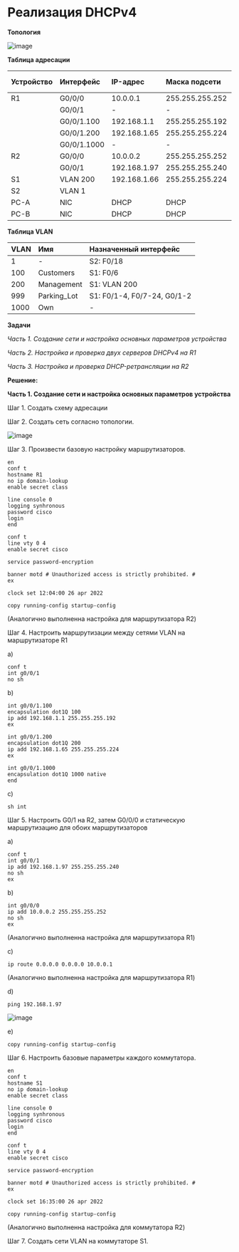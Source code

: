 # Реализация DHCPv4

**Топология**

![image](https://user-images.githubusercontent.com/84719218/165257844-856847e5-b9d5-4498-9467-3dbdb639d9a4.png)

**Таблица адресации**

| Устройство    | Интерфейс          | IP-адрес                 |Маска подсети    | Шлюз по умолчанию |
| :-------------|:------------------ | :----------------------- |:--------------- |:----------------- |
| R1            | G0/0/0             | 10.0.0.1                 | 255.255.255.252 | -                 |
|               | G0/0/1             | -                        | -               |                   |
|               | G0/0/1.100         | 192.168.1.1              | 255.255.255.192 |                   |
|               | G0/0/1.200         | 192.168.1.65             | 255.255.255.224 |                   |
|               | G0/0/1.1000        | -                        | -               |                   |
| R2            | G0/0/0             | 10.0.0.2                 | 255.255.255.252 | -                 |
|               | G0/0/1             | 192.168.1.97             | 255.255.255.240 |                   |
| S1            | VLAN 200           | 192.168.1.66             | 255.255.255.224 | 192.168.1.94      |
| S2            | VLAN 1             |                          |                 |                   |
| PC-A          | NIC                | DHCP                     | DHCP            | DHCP              |
| PC-B          | NIC                | DHCP                     | DHCP            | DHCP              |

**Таблица VLAN**

| VLAN          | Имя                | Назначенный интерфейс       |
| :-------------|:------------------ | :-------------------------- |
| 1             | -                  | S2: F0/18                   |
| 100           | Customers          | S1: F0/6                    |
| 200           | Management         | S1: VLAN 200                |
| 999           | Parking_Lot        | S1: F0/1-4, F0/7-24, G0/1-2 |
| 1000          | Own                | -                           |

**Задачи**

*Часть 1. Создание сети и настройка основных параметров устройства*

*Часть 2. Настройка и проверка двух серверов DHCPv4 на R1*

*Часть 3. Настройка и проверка DHCP-ретрансляции на R2*

**Решение:**

**Часть 1.	Создание сети и настройка основных параметров устройства**

Шаг 1.	Создать схему адресации

Шаг 2.	Создать сеть согласно топологии.

![image](https://user-images.githubusercontent.com/84719218/165263557-62f5d355-0ef8-4013-ae40-3c9dede31060.png)

Шаг 3.	Произвести базовую настройку маршрутизаторов.


```
en
conf t
hostname R1
no ip domain-lookup
enable secret class
```

```
line console 0
logging synhronous
password cisco
login
end
```

```
conf t
line vty 0 4
enable secret cisco
```

```
service password-encryption
```

```
banner motd # Unauthorized access is strictly prohibited. #
ex
```

```
clock set 12:04:00 26 apr 2022
```

```
copy running-config startup-config
```

(Аналогично выполненна настройка для маршрутизатора R2)

Шаг 4.	Настроить маршрутизации между сетями VLAN на маршрутизаторе R1

a)

```
conf t
int g0/0/1
no sh
```

b)

```
int g0/0/1.100
encapsulation dot1Q 100
ip add 192.168.1.1 255.255.255.192
ex
```

```
int g0/0/1.200
encapsulation dot1Q 200
ip add 192.168.1.65 255.255.255.224
ex
```

```
int g0/0/1.1000
encapsulation dot1Q 1000 native
end
```

c)

```
sh int
```

Шаг 5.	Настроить G0/1 на R2, затем G0/0/0 и статическую маршрутизацию для обоих маршрутизаторов

a)

```
conf t
int g0/0/1
ip add 192.168.1.97 255.255.255.240
no sh
ex
```

b)

```
int g0/0/0
ip add 10.0.0.2 255.255.255.252
no sh
ex
```
(Аналогично выполненна настройка для маршрутизатора R1)

c)

```
ip route 0.0.0.0 0.0.0.0 10.0.0.1
```
(Аналогично выполненна настройка для маршрутизатора R1)

d)

```
ping 192.168.1.97
```

![image](https://user-images.githubusercontent.com/84719218/165310648-3bcd006c-9e01-431f-8e8b-229b47e287ce.png)

e)

```
copy running-config startup-config
```

Шаг 6.	Настроить базовые параметры каждого коммутатора.

```
en
conf t
hostname S1
no ip domain-lookup
enable secret class
```

```
line console 0
logging synhronous
password cisco
login
end
```

```
conf t
line vty 0 4
enable secret cisco
```

```
service password-encryption
```

```
banner motd # Unauthorized access is strictly prohibited. #
ex
```

```
clock set 16:35:00 26 apr 2022
```

```
copy running-config startup-config
```
(Аналогично выполненна настройка для коммутатора R2)

Шаг 7.	Создать сети VLAN на коммутаторе S1.



















